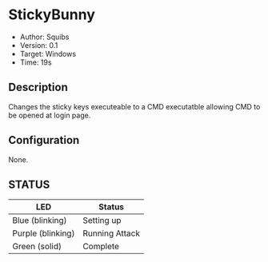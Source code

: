 # StickyBunny
* Author:	Squibs
* Version:	0.1
* Target:	Windows
* Time:		19s

## Description

Changes the sticky keys executeable to a CMD executatble allowing CMD to be opened at login page.

## Configuration

None.

## STATUS

| LED                | Status                                       |
| ------------------ | -------------------------------------------- |
| Blue (blinking)    | Setting up                                   |
| Purple (blinking)  | Running Attack		                        |
| Green  (solid)     | Complete							            |
